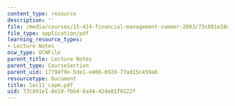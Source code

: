 ```yaml
---
content_type: resource
description: ''
file: /media/courses/15-414-financial-management-summer-2003/73c891e18e10fbb48a44424e81f0222f_lec11_capm.pdf
file_type: application/pdf
learning_resource_types:
- Lecture Notes
ocw_type: OCWFile
parent_title: Lecture Notes
parent_type: CourseSection
parent_uid: 17794f9e-5de1-e406-6928-77ad15c459a8
resourcetype: Document
title: lec11_capm.pdf
uid: 73c891e1-8e10-fbb4-8a44-424e81f0222f
---
```

